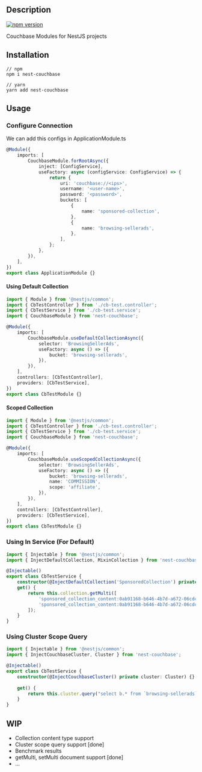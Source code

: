 ## Description
[![npm version](https://badge.fury.io/js/nest-couchbase.svg)](https://www.npmjs.com/package/nest-couchbase)

Couchbase Modules for NestJS projects

## Installation
```curl
// npm
npm i nest-couchbase

// yarn
yarn add nest-couchbase
```

## Usage
### Configure Connection
We can add this configs in ApplicationModule.ts

```typescript
@Module({
    imports: [
        CouchbaseModule.forRootAsync({
            inject: [ConfigService],
            useFactory: async (configService: ConfigService) => {
                return {
                    uri: 'couchbase://<ips>',
                    username: '<user-name>',
                    password: '<password>',
                    buckets: [
                        {
                            name: 'sponsored-collection',
                        },
                        {
                            name: 'browsing-sellerads',
                        },
                    ],
                };
            },
        }),
    ],
})
export class ApplicationModule {}
```



#### Using Default Collection
```typescript
import { Module } from '@nestjs/common';
import { CbTestController } from './cb-test.controller';
import { CbTestService } from './cb-test.service';
import { CouchbaseModule } from 'nest-couchbase';

@Module({
    imports: [
        CouchbaseModule.useDefaultCollectionAsync({
            selector: 'BrowsingSellerAds',
            useFactory: async () => ({
                bucket: 'browsing-sellerads',
            }),
        }),
    ],
    controllers: [CbTestController],
    providers: [CbTestService],
})
export class CbTestModule {}
```

#### Scoped Collection 
```typescript
import { Module } from '@nestjs/common';
import { CbTestController } from './cb-test.controller';
import { CbTestService } from './cb-test.service';
import { CouchbaseModule } from 'nest-couchbase';

@Module({
    imports: [
        CouchbaseModule.useScopedCollectionAsync({
            selector: 'BrowsingSellerAds',
            useFactory: async () => ({
                bucket: 'browsing-sellerads',
                name: 'COMMISSION',
                scope: 'affiliate',
            }),
        }),
    ],
    controllers: [CbTestController],
    providers: [CbTestService],
})
export class CbTestModule {}

```

### Using In Service (For Default)
````typescript
import { Injectable } from '@nestjs/common';
import { InjectDefaultCollection, MixinCollection } from 'nest-couchbase';

@Injectable()
export class CbTestService {
    constructor(@InjectDefaultCollection('SponsoredCollection') private collection: MixinCollection) {}
    get() {
        return this.collection.getMulti([
            'sponsored_collection_content:0ab91168-b646-4b7d-a672-06cdc534fe7b_10985771',
            'sponsored_collection_content:0ab91168-b646-4b7d-a672-06cdc534fe7b_11026292',
        ]);
    }
}
````

### Using Cluster Scope Query
````typescript
import { Injectable } from '@nestjs/common';
import { InjectCouchbaseCluster, Cluster } from 'nest-couchbase';

@Injectable()
export class CbTestService {
    constructor(@InjectCouchbaseCluster() private cluster: Cluster) {}
    
    get() {
        return this.cluster.query("select b.* from `browsing-sellerads` b where type = 'TAA' limit 1");
    }
}
````

## WIP
* Collection content type support
* Cluster scope query support [done]
* Benchmark results
* getMulti, setMulti document support [done]
* ...

